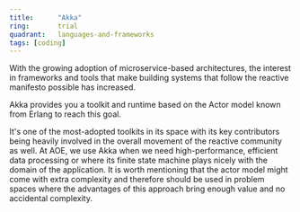 ```yaml
---
title:      "Akka"
ring:       trial
quadrant:   languages-and-frameworks
tags: [coding]
---
```


With the growing adoption of microservice-based architectures, the interest in frameworks and tools that make building systems that follow the reactive manifesto possible has increased.

Akka provides you a toolkit and runtime based on the Actor model known from Erlang to reach this goal.

It's one of the most-adopted toolkits in its space with its key contributors being heavily involved in the overall movement of the reactive community as well.
At AOE, we use Akka when we need high-performance, efficient data processing or where its finite state machine plays nicely with the domain of the application. It is worth mentioning that the actor model might come with extra complexity and therefore should be used in problem spaces where the advantages of this approach bring enough value and no accidental complexity.
